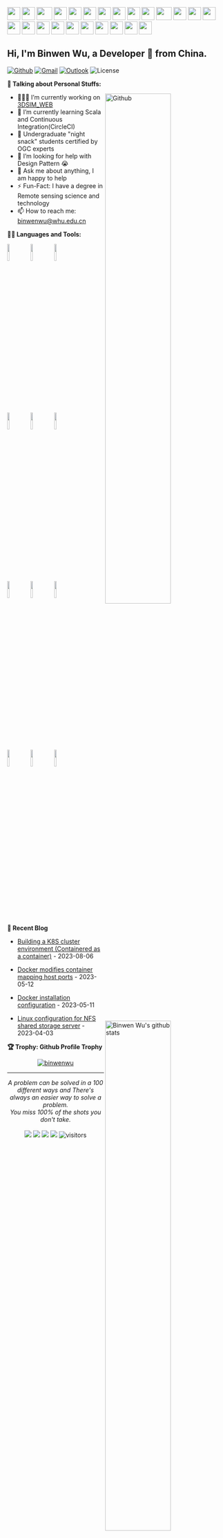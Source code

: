<div>
    <img src="https://cultofthepartyparrot.com/parrots/hd/githubparrot.gif" width="30" height="30"/>
    <img src="https://cultofthepartyparrot.com/flags/hd/indiaparrot.gif" width="30" height="30"/>
    <img src="https://cultofthepartyparrot.com/parrots/asyncparrot.gif" width="36" height="30"/>
    <img src="https://cultofthepartyparrot.com/parrots/hd/exceptionallyfastparrot.gif" width="30" height="30"/>
    <img src="https://cultofthepartyparrot.com/parrots/hd/60fpsparrot.gif" width="30" height="30"/>
    <img src="https://cultofthepartyparrot.com/parrots/hd/jumpingparrot.gif" width="30" height="30"/>
    <img src="https://cultofthepartyparrot.com/parrots/hd/opensourceparrot.gif" width="30" height="30"/>
    <img src="https://cultofthepartyparrot.com/parrots/hd/dealwithitnowparrot.gif" width="30" height="30"/>
    <img src="https://cultofthepartyparrot.com/parrots/hd/hypnoparrotlight.gif" width="30" height="30"/>
    <img src="https://cultofthepartyparrot.com/parrots/databaseparrot.gif" width="30" height="30"/>
    <img src="https://cultofthepartyparrot.com/parrots/fixparrot.gif" width="36" height="30"/>
    <img src="https://cultofthepartyparrot.com/parrots/hd/laptop_parrot.gif" width="30" height="30"/>
    <img src="https://cultofthepartyparrot.com/parrots/hd/spinningparrot.gif" width="30" height="30"/>
    <img src="https://cultofthepartyparrot.com/parrots/hd/levitationparrot.gif" width="30" height="30"/>
    <img src="https://cultofthepartyparrot.com/parrots/hd/meldparrot.gif" width="30" height="30"/>
    <img src="https://cultofthepartyparrot.com/parrots/slomoparrot.gif" width="30" height="30"/>
    <img src="https://cultofthepartyparrot.com/parrots/hd/moonwalkingparrot.gif" width="30" height="30"/>
    <img src="https://cultofthepartyparrot.com/parrots/hd/stableparrot.gif" width="30" height="30"/>
    <img src="https://cultofthepartyparrot.com/parrots/hd/scienceparrot.gif" width="30" height="30"/>
    <img src="https://cultofthepartyparrot.com/parrots/hd/pirateparrot.gif" width="30" height="30"/>
    <img src="https://cultofthepartyparrot.com/parrots/hd/footballparrot.gif" width="30" height="30"/>
    <img src="https://cultofthepartyparrot.com/parrots/hd/illuminatiparrot.gif" width="30" height="30"/>
    <img src="https://cultofthepartyparrot.com/parrots/hd/hypnoparrotdark.gif" width="30" height="30"/>
    <img src="https://cultofthepartyparrot.com/parrots/hd/mustacheparrot.gif" width="30" height="30"/>
</div>

<!-- Your title -->
## Hi, I'm Binwen Wu, a Developer 🚀 from China.

<!-- Your badges
You can use the website to generate badges: https://shields.io/
-->

[![Github](https://img.shields.io/badge/-Github-000?style=flat&logo=Github&logoColor=white)](https://github.com/binwenwu)
[![Gmail](https://img.shields.io/badge/-Gmail-c14438?style=flat&logo=Gmail&logoColor=white)](mailto:murillo.comino@gmail.com)
[![Outlook](https://img.shields.io/badge/-Outlook-0078D4?style=flat&logo=Microsoft-Outlook&logoColor=white)](binwenwu123@outlook.com)
![License](https://img.shields.io/github/license/Thomas-George-T/Thomas-George-T?style=flat)
&nbsp;
<!-- Talking about you -->
**🙆 Talking about Personal Stuffs:**

<!-- Any image aligned to the right. Beware the width -->
<img width="55%" align="right" alt="Github" src="https://cdn.jsdelivr.net/gh/binwenwu/picgo_demo/img/git-header.svg" />

- 👨🏽‍💻 I’m currently working on [3DSIM_WEB](https://github.com/binwenwu/3DSIM_WEB)
- 🌱 I’m currently learning Scala and Continuous Integration(CircleCI)
- 👯 Undergraduate "night snack" students certified by OGC experts
- 🤔 I’m looking for help with Design Pattern 😭
- 💬 Ask me about anything, I am happy to help
- ⚡️ Fun-Fact: I have a degree in Remote sensing science and technology
- 📫 How to reach me: binwenwu@whu.edu.cn

**👨‍💻 Languages and Tools:** 

<!-- Your github readme stats
You can use this api: https://github.com/anuraghazra/github-readme-stats
-->
<p>
  <a href="https://github.com/binwenwu/binwenwu">
    <img width="55%" align="right" alt="Binwen Wu's github stats" src="https://github-readme-stats.vercel.app/api?username=binwenwu&show_icons=true&hide_border=true" />
  </a>

  <!-- Your languages and tools. Be careful with the alignment. 
  You can use this sites to get logos: https://www.vectorlogo.zone or https://simpleicons.org/
  -->
  <code><img width="10%" src="https://www.vectorlogo.zone/logos/java/java-ar21.svg"></code>
  <code><img width="10%" src="https://www.vectorlogo.zone/logos/kotlinlang/kotlinlang-ar21.svg"></code>
  <code><img width="10%" src="https://www.vectorlogo.zone/logos/android/android-ar21.svg"></code>
  <br />
  <code><img width="10%" src="https://www.vectorlogo.zone/logos/gradle/gradle-ar21.svg"></code>
  <code><img width="10%" src="https://www.vectorlogo.zone/logos/circleci/circleci-ar21.svg"></code>
  <code><img width="10%" src="https://www.vectorlogo.zone/logos/json/json-ar21.svg"></code>
  <br />
  <code><img width="10%" src="https://www.vectorlogo.zone/logos/mysql/mysql-ar21.svg"></code>
  <code><img width="10%" src="https://www.vectorlogo.zone/logos/sqlite/sqlite-ar21.svg"></code>
  <code><img width="10%" src="https://www.vectorlogo.zone/logos/firebase/firebase-ar21.svg"></code>
  <br />
  <code><img width="10%" src="https://www.vectorlogo.zone/logos/git-scm/git-scm-ar21.svg"></code>
  <code><img width="10%" src="https://www.vectorlogo.zone/logos/yaml/yaml-ar21.svg"></code>
  <code><img width="10%" src="https://www.vectorlogo.zone/logos/gnu_bash/gnu_bash-ar21.svg"></code>
</p>

**📃 Recent Blog**
* <a href='https://www.tankenqi.cn/posts/9d39de82' target='_blank'>Building a K8S cluster environment (Containered as a container)</a> - 2023-08-06

* <a href='https://www.tankenqi.cn/posts/9c5d9ac5' target='_blank'>Docker modifies container mapping host ports</a> - 2023-05-12

* <a href='https://www.tankenqi.cn/posts/b035bcd6' target='_blank'>Docker installation configuration</a> - 2023-05-11

* <a href='https://www.tankenqi.cn/posts/d154fd87' target='_blank'>Linux configuration for NFS shared storage server</a> - 2023-04-03


**🏆 Trophy: Github Profile Trophy**
<p align="center"> 
<a href="https://github.com/ryo-ma/github-profile-trophy"><img src="https://github-profile-trophy.vercel.app/?username=binwenwu" alt="binwenwu" /></a>
</p>

<hr>

<p align="center">
   <i>A problem can be solved in a 100 different ways and There's always an easier way to solve a problem.</i>
   <br>
   <i>You miss 100% of the shots you don't take.</i>
   <br>
  <br>
    <a href="https://github.com/binwenwu/binwenwu"><img src="https://img.shields.io/badge/status-updating-brightgreen.svg"></a>
    <a href="https://github.com/binwenwu/binwenwu/graphs/contributors"><img src="https://img.shields.io/github/contributors/binwenwu/binwenwu?color=blue"></a>
    <a href="https://github.com/binwenwu/binwenwu/stargazers"><img src="https://img.shields.io/github/stars/binwenwu/binwenwu.svg?logo=github"></a>
    <a href="https://github.com/binwenwu/binwenwu/network/members"><img src="https://img.shields.io/github/forks/binwenwu/binwenwu.svg?color=blue&logo=github"></a>
    <img src="https://visitor-badge.laobi.icu/badge?page_id=binwenwu.binwenwu" alt="visitors"/> 
</p>


